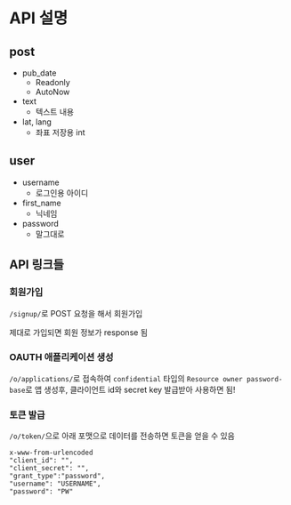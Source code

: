 # API 설명
## post
- pub_date
    - Readonly
    - AutoNow
- text
    - 텍스트 내용
- lat, lang
    - 좌표 저장용 int
    
## user
- username
    - 로그인용 아이디
- first_name
    - 닉네임
- password
    - 말그대로
    
## API 링크들
### 회원가입
`/signup/`로 POST 요청을 해서 회원가입

제대로 가입되면 회원 정보가 response 됨

### OAUTH 애플리케이션 생성
`/o/applications/`로 접속하여 `confidential` 타입의 `Resource owner password-base`로 앱 생성후, 클라이언트 id와 secret key 발급받아 사용하면 됨!


### 토큰 발급
`/o/token/`으로 아래 포맷으로 데이터를 전송하면 토큰을 얻을 수 있음

```
x-www-from-urlencoded 
"client_id": "",
"client_secret": "",
"grant_type":"password",
"username": "USERNAME",
"password": "PW"
```